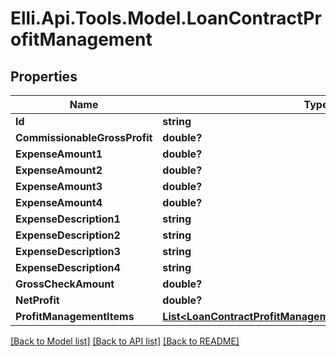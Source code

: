 # Elli.Api.Tools.Model.LoanContractProfitManagement
## Properties

Name | Type | Description | Notes
------------ | ------------- | ------------- | -------------
**Id** | **string** |  | [optional] 
**CommissionableGrossProfit** | **double?** |  | [optional] 
**ExpenseAmount1** | **double?** |  | [optional] 
**ExpenseAmount2** | **double?** |  | [optional] 
**ExpenseAmount3** | **double?** |  | [optional] 
**ExpenseAmount4** | **double?** |  | [optional] 
**ExpenseDescription1** | **string** |  | [optional] 
**ExpenseDescription2** | **string** |  | [optional] 
**ExpenseDescription3** | **string** |  | [optional] 
**ExpenseDescription4** | **string** |  | [optional] 
**GrossCheckAmount** | **double?** |  | [optional] 
**NetProfit** | **double?** |  | [optional] 
**ProfitManagementItems** | [**List&lt;LoanContractProfitManagementProfitManagementItems&gt;**](LoanContractProfitManagementProfitManagementItems.md) |  | [optional] 

[[Back to Model list]](../README.md#documentation-for-models) [[Back to API list]](../README.md#documentation-for-api-endpoints) [[Back to README]](../README.md)

